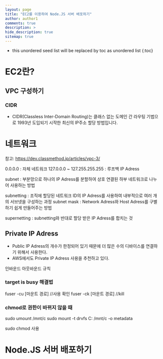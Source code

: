 ```yaml
---
layout: page
title: "EC2를 이용하여 Node.JS 서버 배포하기"
author: author1
comments: true
description: >
hide_description: true
sitemap: true
---
```


* this unordered seed list will be replaced by toc as unordered list 
{:toc}

# EC2란?

## VPC 구성하기

### CIDR
- CIDR(Classless Inter-Domain Routing)는 클래스 없는 도메인 간 라우팅 기법으로 1993년 도입되기 시작한 최신의 IP주소 할당 방법입니다.


# 네트워크 

참고: https://dev.classmethod.jp/articles/vpc-3/

0.0.0.0 : 자체 네트워크
127.0.0.0 ~ 127.255.255.255 : 루프백 IP Adress

subnet : 부분망으로 하나의 IP Adress를 분할하여 상호 연결된 하부 네트워크로 나누어 사용하는 방법 

subnetting : 조직에 할당된 네트워크 ID의 IP Adress를 사용하여 내부적으로 여러 개의 서브넷을 구성하는 과정
subnet mask : Network Adress와 Host Adress를 구별하기 쉽게 만들어주는 방법

supernetting : subnetting와 반대로 할당 받은 IP Adress를 합치는 것

## Private IP Adress
- Public IP Adress의 개수가 한정되어 있기 때문에 더 많은 수의 디바이스를 연결하기 위해서 사용한다.
- AWS에서도 Private IP Adress 사용을 추천하고 있다.

인바운드 아웃바운드 규칙

### target is busy 해결법
fuser -cu [마운트 경로] //사용 확인
fuser -ck [마운트 경로] //kill

### chmod로 권한이 바뀌지 않을 때
sudo umount /mnt/c
sudo mount -t drvfs C: /mnt/c -o metadata

sudo chmod 사용

# Node.JS 서버 배포하기

